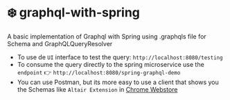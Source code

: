 # :snowflake: graphql-with-spring
A basic implementation of Graphql with Spring using .graphqls file for Schema and GraphQLQueryResolver 

- To use de `UI` interface to test the query: `http://localhost:8080/testing`
- To consume the query directly to the spring microservice use the `endpoint` :point_right: `http://localhost:8080/spring-graphql-demo`
- You can use Postman, but its more easy to use a client that shows you the Schemas like `Altair Extension` in [Chrome Webstore](https://chrome.google.com/webstore/detail/altair-graphql-client/flnheeellpciglgpaodhkhmapeljopja/related?hl=en-US)
